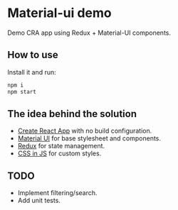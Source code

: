 # Material-ui demo
Demo CRA app using Redux + Material-UI components.

## How to use

Install it and run:

```bash
npm i
npm start
```

## The idea behind the solution

- [Create React App](https://github.com/facebookincubator/create-react-app) with no build configuration.
- [Material UI](https://material-ui.com/) for base stylesheet and components.
- [Redux](https://redux.js.org) for state management.
- [CSS in JS](https://material-ui.com/customization/css-in-js/) for custom styles.

## TODO

- Implement filtering/search.
- Add unit tests.

